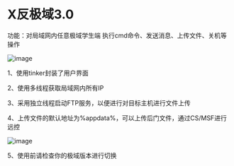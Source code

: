 # X反极域3.0

功能：对局域网内任意极域学生端 执行cmd命令、发送消息、上传文件、关机等操作

![image](https://github.com/xxue888/fanjiyu-3.0/assets/168715655/a9a99098-2acf-4319-b452-34e086977c50)

1、使用tinker封装了用户界面

2、使用多线程获取局域网内所有IP

3、采用独立线程启动FTP服务，以便进行对目标主机进行文件上传

4、上传文件的默认地址为%appdata%，可以上传后门文件，通过CS/MSF进行远控

![image](https://github.com/xxue888/fanjiyu-3.0/assets/168715655/b36f103f-f5b3-4f37-bb9e-94638ae77310)


5、使用前请检查你的极域版本进行切换

